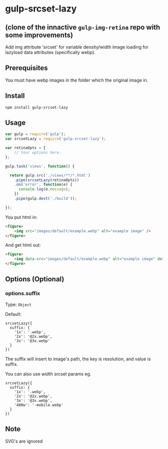 # gulp-srcset-lazy
## (clone of the innactive `gulp-img-retina` repo with some improvements)

Add img attribute 'srcset' for variable density/width image loading for lazyload data attributes (specifically webp).

## Prerequisites
You must have webp images in the folder which the original image in.

## Install

`npm install gulp-srcset-lazy`

## Usage

``` js
var gulp = require('gulp');
var srcsetLazy = require('gulp-srcset-lazy');

var retinaOpts = {
    // Your options here.
};

gulp.task('views', function() {

  return gulp.src('./views/**/*.html')
    .pipe(srcsetLazy(retinaOpts))
    .on('error', function(e) {
      console.log(e.message);
    })
    .pipe(gulp.dest('./build'));

});
```

You put html in:
``` html
<figure>
	<img src="images/default/example.webp" alt="example image" />
</figure>
```

And get html out:
``` html
<figure>
	<img data-src="images/default/example.webp" alt="example image" data-srcset="images/default/example.webp 1x, images/default/example@2x.webp 2x, images/default/example@3x.webp 3x, images/default/example-mobile.webp 480w" />
</figure>
```

## Options (Optional)

### options.suffix
Type: ```Object```

Default:

```
srcsetLazy({
  suffix: {
    '1x': '.webp',
    '2x': '@2x.webp',
    '3x': '@3x.webp'
  }
})
```

The suffix will insert to image's path, the key is resolution, and value is suffix.

You can also use width srcset params eg.

```
srcsetLazy({
  suffix: {
    '1x': '.webp',
    '2x': '@2x.webp',
    '3x': '@3x.webp',
    '480w': '-mobile.webp'
  }
})
```

## Note

SVG's are ignored

